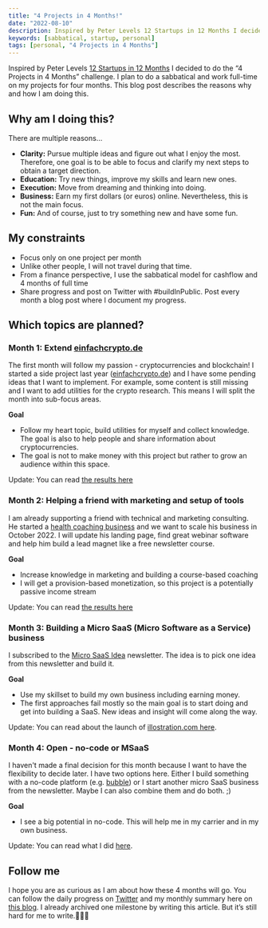 ```yaml
---
title: "4 Projects in 4 Months!"
date: "2022-08-10"
description: Inspired by Peter Levels 12 Startups in 12 Months I decided to do the "4 Projects in 4 Months” challenge.
keywords: [sabbatical, startup, personal]
tags: [personal, "4 Projects in 4 Months"]
---
```


Inspired by Peter Levels [12 Startups in 12 Months](https://levels.io/12-startups-12-months/) I decided to do the “4 Projects in 4 Months” challenge. I plan to do a sabbatical and work full-time on my projects for four months. This blog post describes the reasons why and how I am doing this.

## Why am I doing this?

There are multiple reasons…

- **Clarity:** Pursue multiple ideas and figure out what I enjoy the most. Therefore, one goal is to be able to focus and clarify my next steps to obtain a target direction.
- **Education:** Try new things, improve my skills and learn new ones.
- **Execution:** Move from dreaming and thinking into doing.
- **Business:** Earn my first dollars (or euros) online. Nevertheless, this is not the main focus.
- **Fun:** And of course, just to try something new and have some fun.

## My constraints

- Focus only on one project per month
- Unlike other people, I will not travel during that time.
- From a finance perspective, I use the sabbatical model for cashflow and 4 months of full time
- Share progress and post on Twitter with #buildInPublic. Post every month a blog post where I document my progress.

## Which topics are planned?

### Month 1: Extend [einfachcrypto.de](https://einfachcrypto.de/)

The first month will follow my passion - cryptocurrencies and blockchain! I started a side project last year ([einfachcrypto.de](https://einfachcrypto.de/)) and I have some pending ideas that I want to implement. For example, some content is still missing and I want to add utilities for the crypto research. This means I will split the month into sub-focus areas.

**Goal**

- Follow my heart topic, build utilities for myself and collect knowledge. The goal is also to help people and share information about cryptocurrencies.
- The goal is not to make money with this project but rather to grow an audience within this space.

Update: You can read [the results here](/blog/2022-10-01-resume-of-my-first-month/)

### Month 2: Helping a friend with marketing and setup of tools

I am already supporting a friend with technical and marketing consulting. He started a [health coaching business](https://alexander-wunsch.de/) and we want to scale his business in October 2022. I will update his landing page, find great webinar software and help him build a lead magnet like a free newsletter course.

**Goal**

- Increase knowledge in marketing and building a course-based coaching
- I will get a provision-based monetization, so this project is a potentially passive income stream

Update: You can read [the results here](/blog/2022-11-04-project-alexander-wunsch/)

### Month 3: Building a Micro SaaS (Micro Software as a Service) business

I subscribed to the [Micro SaaS Idea](https://microsaasidea.substack.com/) newsletter. The idea is to pick one idea from this newsletter and build it.

**Goal**

- Use my skillset to build my own business including earning money.
- The first approaches fail mostly so the main goal is to start doing and get into building a SaaS. New ideas and insight will come along the way.

Update: You can read about the launch of [illostration.com here](/blog/2022-11-30-month-3-illostration/).

### Month 4: Open - no-code or MSaaS

I haven't made a final decision for this month because I want to have the flexibility to decide later. I have two options here. Either I build something with a no-code platform (e.g. [bubble](https://bubble.io/)) or I start another micro SaaS business from the newsletter. Maybe I can also combine them and do both. ;)

**Goal**

- I see a big potential in no-code. This will help me in my carrier and in my own business.

Update: You can read what I did [here](/blog/2022-12-30-validating-more-ideas/).

## Follow me

I hope you are as curious as I am about how these 4 months will go. You can follow the daily progress on [Twitter](https://twitter.com/m91michel) and my monthly summary here on [this blog](/blog/). I already archived one milestone by writing this article. But it’s still hard for me to write.🤷🏻‍♂️
